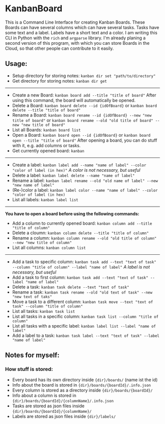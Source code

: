 # KanbanBoard

This is a Command Line Interface for creating Kanban Boards. These Boards can have several columns
which can have several tasks. Tasks have some text and a label. Labels have a short text and
a color. I am writing this CLI in Python with the ```rich``` and ```argparse``` library.
I'm already planing a second version of this program, with which you can store Boards in the Cloud,
so that other people can contribute to it easily.

## Usage:

- Setup directory for storing notes: ```kanban dir set "path/to/directory"```
- Get directory for storing notes: ```kanban dir get```

----------

- Create a new Board: ```kanban board add --title "title of board"``` After using this command, the board will automatically be opened.
- Delete a Board: ```kanban board delete --id {idOfBoard}``` or ```kanban board delete --title "title of board"```
- Rename a Board: ```kanban board rename --id {idOfBoard} --new "new title of board"``` or ```kanban board rename --old "old title of board" --new "new title of board"```
- List all Boards: ```kanban board list```
- Open a Board: ```kanban board open --id {idOfBoard}``` or ```kanban board open --title "title of board"```
After opening a board, you can do stuff with it, e.g. add columns or tasks.
- Get currently opened board: ```kanban```

----------

- Create a label: ```kanban label add --name "name of label" --color "color of label (in hex)"``` *A color is not necessary, but useful*
- Delete a label: ```kanban label delete --name "name of label"```
- Rename a label: ```kanban label rename --old "old name of label" --new "new name of label"```
- (Re-)color a label: ```kanban label color --name "name of label" --color "color of label (in hex)```
- List all labels: ```kanban label list```

----------

**You have to open a board before using the following commands:**

- Add a column to currently opened board: ```kanban column add --title "title of column"```
- Delete a cloumn: ```kanban column delete --title "title of column"```
- Rename a column: ```kanban column rename --old "old title of column" --new "new title of column"```
- List all columns: ```kanban column list```

----------

- Add a task to specific column: ```kanban task add --text "text of task" --column "title of column" --label "name of label"``` *A label is not necessary, but useful*
- Add a task to first column: ```kanban task add --text "text of task" --label "name of label"```
- Delete a task: ```kanban task delete --text "text of task"```
- Rename a task: ```kanban task rename --old "old text of task" --new "new text of taks"```
- Move a task to a different column: ```kanban task move --text "text of task" --column "title of column"```
- List all tasks: ```kanban task list```
- List all tasks in a specific column: ```kanban task list --column "title of column"```
- List all tasks with a specific label: ```kanban label list --label "name of label"```
- Add a label to a task: ```kanban task label --text "text of task" --label "name of label"```

## Notes for myself:

### How stuff is stored:

- Every board has its own directory inside ```{dir}/boards/``` (name ist the id)
- Info about the board is stored in ```{dir}/boards/{boardId}/.info.json```
- Every column is stored as a directory inside ```{dir}/boards/{boardId}/```
- Info about a column is stored in ```{dir}/boards/{boardId}/{columnName}/.info.json```
- Tasks are stored as json files inside ```{dir}/boards/{boardId}/{columnName}/```
- Labels are stored as json files inside ```{dir}/labels/```
